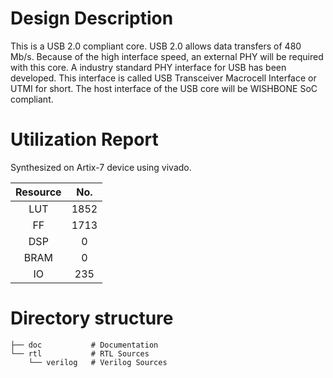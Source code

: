 # Design Description

This is a USB 2.0 compliant core. USB 2.0 allows data transfers of 480 Mb/s. Because of the high interface speed, an external PHY will be required with this core. A industry standard PHY interface for USB has been developed. This interface is called USB Transceiver Macrocell Interface or UTMI for short. The host interface of the USB core will be WISHBONE SoC compliant. 

# Utilization Report
Synthesized on Artix-7 device using vivado.

|Resource| No.|
|:---:|:---:|
|LUT|1852|
|FF|1713|
|DSP|0|
|BRAM|0|
|IO|235|

# Directory structure

    ├── doc           # Documentation
    └── rtl           # RTL Sources
        └── verilog   # Verilog Sources
